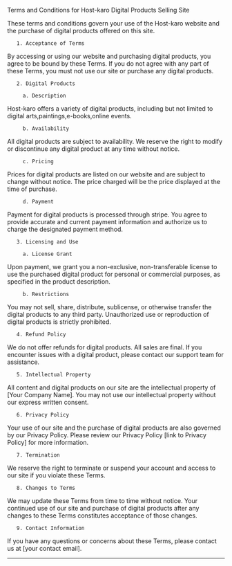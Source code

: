 

Terms and Conditions for Host-karo Digital Products Selling Site


These terms and conditions govern your use of the Host-karo website and the purchase of digital products offered on this site.

       1. Acceptance of Terms

By accessing or using our website and purchasing digital products, you agree to be bound by these Terms. If you do not agree with any part of these Terms, you must not use our site or purchase any digital products.

       2. Digital Products

         a. Description

Host-karo offers a variety of digital products, including but not limited to digital arts,paintings,e-books,online events.

         b. Availability

All digital products are subject to availability. We reserve the right to modify or discontinue any digital product at any time without notice.

         c. Pricing

Prices for digital products are listed on our website and are subject to change without notice. The price charged will be the price displayed at the time of purchase.

         d. Payment

Payment for digital products is processed through stripe. You agree to provide accurate and current payment information and authorize us to charge the designated payment method.

       3. Licensing and Use

         a. License Grant

Upon payment, we grant you a non-exclusive, non-transferable license to use the purchased digital product for personal or commercial purposes, as specified in the product description.

         b. Restrictions

You may not sell, share, distribute, sublicense, or otherwise transfer the digital products to any third party. Unauthorized use or reproduction of digital products is strictly prohibited.

       4. Refund Policy

We do not offer refunds for digital products. All sales are final. If you encounter issues with a digital product, please contact our support team for assistance.

       5. Intellectual Property

All content and digital products on our site are the intellectual property of [Your Company Name]. You may not use our intellectual property without our express written consent.

       6. Privacy Policy

Your use of our site and the purchase of digital products are also governed by our Privacy Policy. Please review our Privacy Policy [link to Privacy Policy] for more information.

       7. Termination

We reserve the right to terminate or suspend your account and access to our site if you violate these Terms.

       8. Changes to Terms

We may update these Terms from time to time without notice. Your continued use of our site and purchase of digital products after any changes to these Terms constitutes acceptance of those changes.

       9. Contact Information

If you have any questions or concerns about these Terms, please contact us at [your contact email].

---
